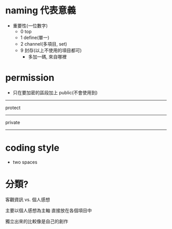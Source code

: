 # naming 代表意義 #
* 重要性(一位數字)
  * 0 top
  * 1 define(單一)
  * 2 channel(多項目, set)
  * 9 封存(以上不使用的項目都可)
    * 多加一碼, 來自哪裡

# permission #
* 只在要加密的區段加上
public(不會使用到) 
- - -

protect
- - -

private
- - -

# coding style #
* two spaces

# 分類? #
客觀資訊 vs. 個人感想

主要以個人感想為主軸 直接放在各個項目中 

獨立出來的比較像是自己的創作

